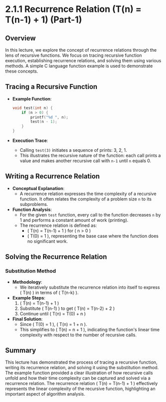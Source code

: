 # 2.1.1 Recurrence Relation (T(n) = T(n-1) + 1) (Part-1)

## Overview

In this lecture, we explore the concept of recurrence relations through the lens of recursive functions. We focus on tracing recursive function execution, establishing recurrence relations, and solving them using various methods. A simple C language function example is used to demonstrate these concepts.

## Tracing a Recursive Function

- **Example Function**:

  ```c
  void test(int n) {
      if (n > 0) {
          printf("%d ", n);
          test(n - 1);
      }
  }
  ```

- **Execution Trace**:
  - Calling `test(3)` initiates a sequence of prints: 3, 2, 1.
  - This illustrates the recursive nature of the function: each call prints a value and makes another recursive call with `n-1` until `n` equals 0.

## Writing a Recurrence Relation

- **Conceptual Explanation**:
  - A recurrence relation expresses the time complexity of a recursive function. It often relates the complexity of a problem size `n` to its subproblems.
- **Function Analysis**:
  - For the given `test` function, every call to the function decreases `n` by 1 and performs a constant amount of work (printing).
  - The recurrence relation is defined as:
    - \( T(n) = T(n-1) + 1 \) for \( n > 0 \)
    - \( T(0) = 1 \), representing the base case where the function does no significant work.

## Solving the Recurrence Relation

### Substitution Method

- **Methodology**:
  - We iteratively substitute the recurrence relation into itself to express \( T(n) \) in terms of \( T(n-k) \).
- **Example Steps**:
  1. \( T(n) = T(n-1) + 1 \)
  2. Substitute \( T(n-1) \) to get \( T(n) = T(n-2) + 2 \)
  3. Continue until \( T(n) = T(0) + n \)
- **Final Solution**:
  - Since \( T(0) = 1 \), \( T(n) = 1 + n \).
  - This simplifies to \( T(n) = n + 1 \), indicating the function's linear time complexity with respect to the number of recursive calls.

## Summary

This lecture has demonstrated the process of tracing a recursive function, writing its recurrence relation, and solving it using the substitution method. The example function provided a clear illustration of how recursive calls unfold and how their time complexity can be captured and solved via a recurrence relation. The recurrence relation \( T(n) = T(n-1) + 1 \) effectively represents the linear complexity of the recursive function, highlighting an important aspect of algorithm analysis.
